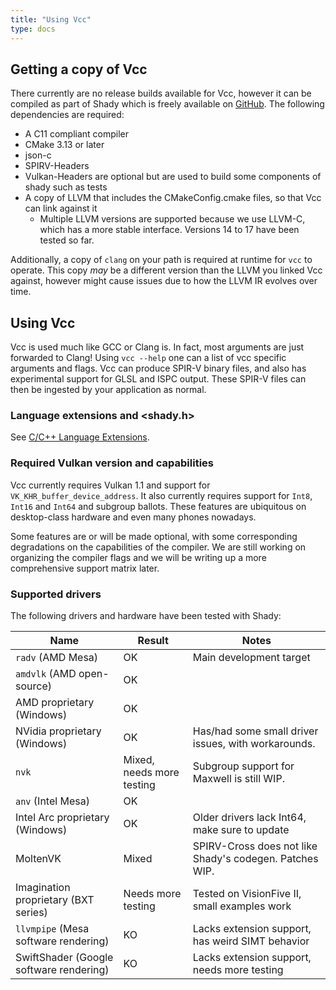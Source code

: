 ```yaml
---
title: "Using Vcc"
type: docs
---
```


## Getting a copy of Vcc

There currently are no release builds available for Vcc, however it can be compiled as part of Shady which is freely available on [GitHub](https://github.com/Hugobros3/shady). The following dependencies are required:

 * A C11 compliant compiler
 * CMake 3.13 or later
 * json-c
 * SPIRV-Headers
 * Vulkan-Headers are optional but are used to build some components of shady such as tests
 * A copy of LLVM that includes the CMakeConfig.cmake files, so that Vcc can link against it
   * Multiple LLVM versions are supported because we use LLVM-C, which has a more stable interface. Versions 14 to 17 have been tested so far.

Additionally, a copy of `clang` on your path is required at runtime for `vcc` to operate. This copy _may_ be a different version than the LLVM you linked Vcc against, however might cause issues due to how the LLVM IR evolves over time.

## Using Vcc

Vcc is used much like GCC or Clang is. In fact, most arguments are just forwarded to Clang! Using `vcc --help` one can a list of vcc specific arguments and flags. Vcc can produce SPIR-V binary files, and also has experimental support for GLSL and ISPC output. These SPIR-V files can then be ingested by your application as normal.

### Language extensions and <shady.h>

See [C/C++ Language Extensions](/language-extensions/).

### Required Vulkan version and capabilities

Vcc currently requires Vulkan 1.1 and support for `VK_KHR_buffer_device_address`. It also currently requires support for `Int8`, `Int16` and `Int64` and subgroup ballots. These features are ubiquitous on desktop-class hardware and even many phones nowadays.

Some features are or will be made optional, with some corresponding degradations on the capabilities of the compiler. We are still working on organizing the compiler flags and we will be writing up a more comprehensive support matrix later.

### Supported drivers

The following drivers and hardware have been tested with Shady:

| Name | Result | Notes |
| ---- | ------ | ----- |
| `radv` (AMD Mesa) | OK | Main development target |
| `amdvlk` (AMD open-source) | OK | |
| AMD proprietary (Windows) | OK | |
| NVidia proprietary (Windows) | OK | Has/had some small driver issues, with workarounds. |
| `nvk` | Mixed, needs more testing | Subgroup support for Maxwell is still WIP. |
| `anv` (Intel Mesa) | OK | |
| Intel Arc proprietary (Windows) | OK | Older drivers lack Int64, make sure to update |
| MoltenVK | Mixed | SPIRV-Cross does not like Shady's codegen. Patches WIP. |
| Imagination proprietary (BXT series) | Needs more testing | Tested on VisionFive II, small examples work | 
| `llvmpipe` (Mesa software rendering) | KO | Lacks extension support, has weird SIMT behavior |
| SwiftShader (Google software rendering) | KO | Lacks extension support, needs more testing |